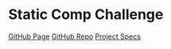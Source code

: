 # Static Comp Challenge

[GitHub Page](https://pcmueller.github.io/static-comp/)
[GitHub Repo](https://github.com/pcmueller/static-comp)
[Project Specs](https://frontend.turing.io/projects/module-1/m1-static-comp)
